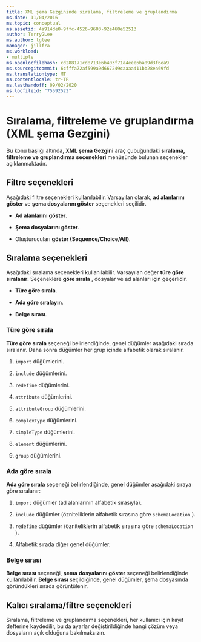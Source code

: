 ```yaml
---
title: XML şema Gezgininde sıralama, filtreleme ve gruplandırma
ms.date: 11/04/2016
ms.topic: conceptual
ms.assetid: 4a914de0-9ffc-4526-9603-92e460e52513
author: TerryGLee
ms.author: tglee
manager: jillfra
ms.workload:
- multiple
ms.openlocfilehash: cd288171cd8713e6b403f71a4eee6ba09d3f6ea9
ms.sourcegitcommit: 6cfffa72af599a9d667249caaaa411bb28ea69fd
ms.translationtype: MT
ms.contentlocale: tr-TR
ms.lasthandoff: 09/02/2020
ms.locfileid: "75592522"
---
```

# <a name="sorting-filtering-and-grouping-xml-schema-explorer"></a>Sıralama, filtreleme ve gruplandırma (XML şema Gezgini)

Bu konu başlığı altında, **XML şema Gezgini** araç çubuğundaki **sıralama, filtreleme ve gruplandırma seçenekleri** menüsünde bulunan seçenekler açıklanmaktadır.

## <a name="filter-options"></a>Filtre seçenekleri

Aşağıdaki filtre seçenekleri kullanılabilir. Varsayılan olarak, **ad alanlarını göster** ve **şema dosyalarını göster** seçenekleri seçilidir.

- **Ad alanlarını göster**.

- **Şema dosyalarını göster**.

- Oluşturucuları **göster (Sequence/Choice/All)**.

## <a name="sorting-options"></a>Sıralama seçenekleri

Aşağıdaki sıralama seçenekleri kullanılabilir. Varsayılan değer **türe göre sıralanır**. Seçeneklere **göre sırala** , dosyalar ve ad alanları için geçerlidir.

- **Türe göre sırala**.

- **Ada göre sıralayın**.

- **Belge sırası**.

### <a name="sort-by-type"></a>Türe göre sırala

**Türe göre sırala** seçeneği belirlendiğinde, genel düğümler aşağıdaki sırada sıralanır. Daha sonra düğümler her grup içinde alfabetik olarak sıralanır.

1. `import` düğümlerini.

2. `include` düğümlerini.

3. `redefine` düğümlerini.

4. `attribute` düğümlerini.

5. `attributeGroup` düğümlerini.

6. `complexType` düğümlerini.

7. `simpleType` düğümlerini.

8. `element` düğümlerini.

9. `group` düğümlerini.

### <a name="sort-by-name"></a>Ada göre sırala

**Ada göre sırala** seçeneği belirlendiğinde, genel düğümler aşağıdaki sıraya göre sıralanır:

1. `import` düğümler (ad alanlarının alfabetik sırasıyla).

2. `include` düğümler (özniteliklerin alfabetik sırasına göre `schemaLocation` ).

3. `redefine` düğümler (özniteliklerin alfabetik sırasına göre `schemaLocation` ).

4. Alfabetik sırada diğer genel düğümler.

### <a name="document-order"></a>Belge sırası

**Belge sırası** seçeneği, **şema dosyalarını göster** seçeneği belirlendiğinde kullanılabilir. **Belge sırası** seçildiğinde, genel düğümler, şema dosyasında göründükleri sırada görüntülenir.

## <a name="persisting-sortfilter-options"></a>Kalıcı sıralama/filtre seçenekleri

Sıralama, filtreleme ve gruplandırma seçenekleri, her kullanıcı için kayıt defterine kaydedilir, bu da ayarlar değiştirildiğinde hangi çözüm veya dosyaların açık olduğuna bakılmaksızın.
